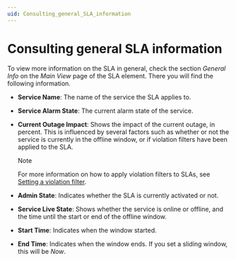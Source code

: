 ```yaml
---
uid: Consulting_general_SLA_information
---
```


# Consulting general SLA information

To view more information on the SLA in general, check the section *General Info* on the *Main View* page of the SLA element. There you will find the following information.

- **Service Name**: The name of the service the SLA applies to.

- **Service Alarm State**: The current alarm state of the service.

- **Current Outage Impact**: Shows the impact of the current outage, in percent. This is influenced by several factors such as whether or not the service is currently in the offline window, or if violation filters have been applied to the SLA.

    > [!NOTE]
    > For more information on how to apply violation filters to SLAs, see [Setting a violation filter](xref:Configuring_the_alarm_settings_for_an_SLA#setting-a-violation-filter).

- **Admin State**: Indicates whether the SLA is currently activated or not.

- **Service Live State**: Shows whether the service is online or offline, and the time until the start or end of the offline window.

- **Start Time**: Indicates when the window started.

- **End Time**: Indicates when the window ends. If you set a sliding window, this will be *Now*.
